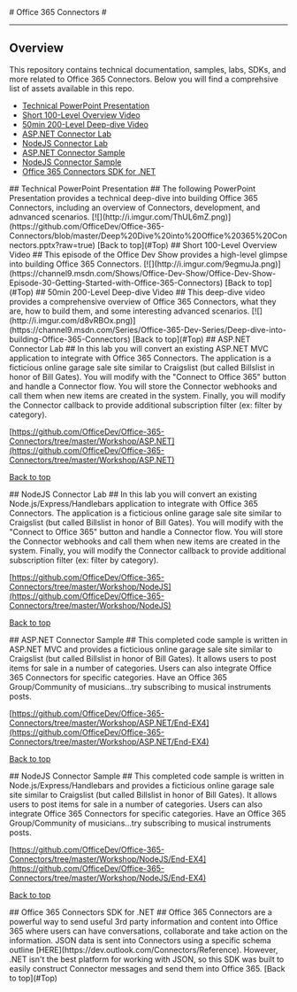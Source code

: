 <a name="Top" />
# Office 365 Connectors #

---

## Overview ##
This repository contains technical documentation, samples, labs, SDKs, and more related to Office 365 Connectors. Below you will find a comprehsive list of assets available in this repo.

- [Technical PowerPoint Presentation](#PPTX)
- [Short 100-Level Overview Video](#Vid1)
- [50min 200-Level Deep-dive Video](#Vid2)
- [ASP.NET Connector Lab](#AspLab)
- [NodeJS Connector Lab](#NodeLab)
- [ASP.NET Connector Sample](#AspSample)
- [NodeJS Connector Sample](#NodeSample)
- [Office 365 Connectors SDK for .NET](#ConnectorsSDK)


<a name="PPTX" />
## Technical PowerPoint Presentation ##
The following PowerPoint Presentation provides a technical deep-dive into building Office 365 Connectors, including an overview of Connectors, development, and adnvanced scenarios.
[![](http://i.imgur.com/ThUL6mZ.png)](https://github.com/OfficeDev/Office-365-Connectors/blob/master/Deep%20Dive%20into%20Office%20365%20Connectors.pptx?raw=true)
[Back to top](#Top)

<a name="Vid1" />
## Short 100-Level Overview Video ##
This episode of the Office Dev Show provides a high-level glimpse into building Office 365 Connectors.
[![](http://i.imgur.com/9egmuJa.png)](https://channel9.msdn.com/Shows/Office-Dev-Show/Office-Dev-Show-Episode-30-Getting-Started-with-Office-365-Connectors)
[Back to top](#Top)

<a name="Vid2" />
## 50min 200-Level Deep-dive Video ##
This deep-dive video provides a comprehensive overview of Office 365 Connectors, what they are, how to build them, and some interesting advanced scenarios.
[![](http://i.imgur.com/d8vRBOx.png)](https://channel9.msdn.com/Series/Office-365-Dev-Series/Deep-dive-into-building-Office-365-Connectors)
[Back to top](#Top)

<a name="AspLab" />
## ASP.NET Connector Lab ##
In this lab you will convert an existing ASP.NET MVC application to integrate with Office 365 Connectors. The application is a ficticious online garage sale site similar to Craigslist (but called Billslist in honor of Bill Gates). You will modify with the "Connect to Office 365" button and handle a Connector flow. You will store the Connector webhooks and call them when new items are created in the system. Finally, you will modify the Connector callback to provide additional subscription filter (ex: filter by category). 

[https://github.com/OfficeDev/Office-365-Connectors/tree/master/Workshop/ASP.NET](https://github.com/OfficeDev/Office-365-Connectors/tree/master/Workshop/ASP.NET)

[Back to top](#Top)

<a name="NodeLab" />
## NodeJS Connector Lab ##
In this lab you will convert an existing Node.js/Express/Handlebars application to integrate with Office 365 Connectors. The application is a ficticious online garage sale site similar to Craigslist (but called Billslist in honor of Bill Gates). You will modify with the "Connect to Office 365" button and handle a Connector flow. You will store the Connector webhooks and call them when new items are created in the system. Finally, you will modify the Connector callback to provide additional subscription filter (ex: filter by category).

[https://github.com/OfficeDev/Office-365-Connectors/tree/master/Workshop/NodeJS](https://github.com/OfficeDev/Office-365-Connectors/tree/master/Workshop/NodeJS)

[Back to top](#Top)

<a name="AspSample" />
## ASP.NET Connector Sample ##
This completed code sample is written in ASP.NET MVC and provides a ficticious online garage sale site similar to Craigslist (but called Billslist in honor of Bill Gates). It allows users to post items for sale in a number of categories. Users can also integrate Office 365 Connectors for specific categories. Have an Office 365 Group/Community of musicians...try subscribing to musical instruments posts.

[https://github.com/OfficeDev/Office-365-Connectors/tree/master/Workshop/ASP.NET/End-EX4](https://github.com/OfficeDev/Office-365-Connectors/tree/master/Workshop/ASP.NET/End-EX4)

[Back to top](#Top)

<a name="NodeSample" />
## NodeJS Connector Sample ##
This completed code sample is written in Node.js/Express/Handlebars and provides a ficticious online garage sale site similar to Craigslist (but called Billslist in honor of Bill Gates). It allows users to post items for sale in a number of categories. Users can also integrate Office 365 Connectors for specific categories. Have an Office 365 Group/Community of musicians...try subscribing to musical instruments posts.

[https://github.com/OfficeDev/Office-365-Connectors/tree/master/Workshop/NodeJS/End-EX4](https://github.com/OfficeDev/Office-365-Connectors/tree/master/Workshop/NodeJS/End-EX4)

[Back to top](#Top)

<a name="ConnectorsSDK" />
## Office 365 Connectors SDK for .NET ##
Office 365 Connectors are a powerful way to send useful 3rd party information and content into Office 365 where users can have conversations, collaborate and take action on the information. JSON data is sent into Connectors using a specific schema outline [HERE](https://dev.outlook.com/Connectors/Reference). However, .NET isn't the best platform for working with JSON, so this SDK was built to easily construct Connector messages and send them into Office 365.
[Back to top](#Top)
